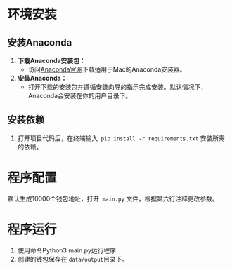 # 环境安装
## 安装Anaconda

1. **下载Anaconda安装包：**
   - 访问[Anaconda官网](https://www.anaconda.com/download)下载适用于Mac的Anaconda安装器。
2. **安装Anaconda：**
   - 打开下载的安装包并遵循安装向导的指示完成安装。默认情况下，Anaconda会安装在你的用户目录下。

## 安装依赖
1. 打开项目代码后，在终端输入` pip install -r requirements.txt` 安装所需的依赖。

# 程序配置
默认生成10000个钱包地址，打开` main.py` 文件，根据第六行注释更改参数。

# 程序运行
1. 使用命令Python3 main.py运行程序
2. 创建的钱包保存在 `data/output`目录下。
